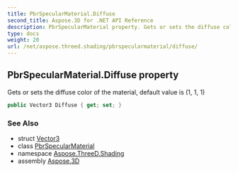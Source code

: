 ```yaml
---
title: PbrSpecularMaterial.Diffuse
second_title: Aspose.3D for .NET API Reference
description: PbrSpecularMaterial property. Gets or sets the diffuse color of the material default value is 1 1 1
type: docs
weight: 20
url: /net/aspose.threed.shading/pbrspecularmaterial/diffuse/
---
```

## PbrSpecularMaterial.Diffuse property

Gets or sets the diffuse color of the material, default value is (1, 1, 1)

```csharp
public Vector3 Diffuse { get; set; }
```

### See Also

* struct [Vector3](../../../aspose.threed.utilities/vector3/)
* class [PbrSpecularMaterial](../)
* namespace [Aspose.ThreeD.Shading](../../../aspose.threed.shading/)
* assembly [Aspose.3D](../../../)


